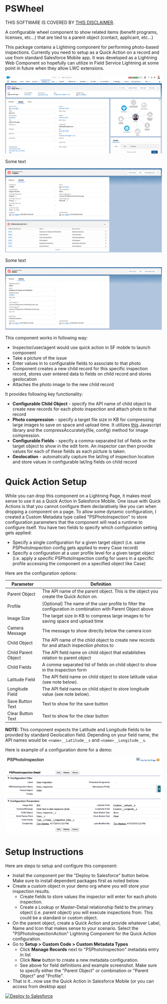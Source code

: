 # PSWheel
THIS SOFTWARE IS COVERED BY [THIS DISCLAIMER](https://raw.githubusercontent.com/thedges/Disclaimer/master/disclaimer.txt).

A configurable wheel component to show related items (benefit programs, licenses, etc...) that are tied to a parent object (contact, applicant, etc...)

This package contains a Lightning component for performing photo-based inspections. Currently you need to setup as a Quick Action on a record and use from standard Salesforce Mobile app. It was developed as a Lightning Web Component so hopefully can utilize in Field Service Lightning at some point in future when they allow LWC extensions. 

![alt text](https://github.com/thedges/PSWheel/blob/master/PSWheel.png "PSWheel")

Some text


![alt text](https://github.com/thedges/PSWheel/blob/master/PSWheelTemplate.png "PSWheelTemplate")

Some text


![alt text](https://github.com/thedges/PSWheel/blob/master/PSWheelItemDef.png "PSWheelItemDef")

This component works in following way:
* Inspector/user/agent would use quick action in SF mobile to launch component
* Take a picture of the issue
* Enter values in to configurable fields to associate to that photo
* Component creates a new child record for this specific inspection record, stores user entered data to fields on child record and stores geolocation
* Attaches the photo image to the new child record

It provides following key functionality:
* <b>Configurable Child Object</b> - specify the API name of child object to create new records for each photo inspection and attach photo to that record
* <b>Photo compression</b> - specify a target file size in KB for compressing large images to save on space and upload time. It utilizes [this](https://github.com/WangYuLue/image-conversion) Javascript library and the compressAccurately(file, config) method for image compression.
* <b>Configurable Fields</b> - specify a comma-separated list of fields on the target object to show in the edit form. An inspector can then provide values for each of these fields as each picture is taken.
* <b>Geolocation</b> - automatically capture the lat/lng of inspection location and store values in configurable lat/lng fields on child record

# Quick Action Setup
While you can drop this component on a Lightning Page, it makes most sense to use it as a Quick Action in Salesforce Mobile. One issue with Quick Actions is that you cannot configure them declaratively like you can when dropping a component on a page. To allow some dynamic configuration, I created a Custom Metadata type called "PSPhotoInspection" to store configuration parameters that the component will read a runtime to configure itself. You have two fields to specify which configuration setting gets applied:
* Specify a single configuration for a given target object (i.e. same PSPhotoInspection config gets applied to every Case record)
* Specify a configuration at a user profile level for a given target object (i.e. apply a specific PSPhotoInspection config for users in a specific profile accessing the component on a specified object like Case)

Here are the configuration options:

| Parameter  | Definition |
| ------------- | ------------- |
| Parent Object  | The API name of the parent object. This is the object you create the Quick Action on.  |
| Profile  | [Optional] The name of the user profile to filter the configuration in combination with Parent Object above  |
| Image Size  | The target size in KB to compress large images to for saving space and upload time  |
| Camera Message  | The message to show directly below the camera icon  |
| Child Object  | The API name of the child object to create new records for and attach inspection photos to  |
| Child Parent Object  | The API field name on child object that establishes relation to parent object  |
| Child Fields | A comma separated list of fields on child object to show in the inspection form  |
| Latitude Field | The API field name on child object to store latitude value (see note below). |
| Longitude Field  | The API field name on child object to store longitude value (see note below). |
| Save Button Text  | Text to show for the save button  |
| Clear Button Text  | Text to show for the clear button  |

**NOTE:** This component expects the Latitude and Longitude fields to be provided by standard Geolocation field. Depending on your field name, the API names would be ```<name>__Latitude__s``` and ```<name>__Longitude__s```.

Here is example of a configuration done for a demo:

![alt text](https://github.com/thedges/PSPhotoInspection/blob/master/PSPhotoInspection-Config.png "PSPhotoInspection Config")

# Setup Instructions
Here are steps to setup and configure this component:
  * Install the component per the "Deploy to Salesforce" button below. Make sure to install dependent packages first as noted below.
  * Create a custom object in your demo org where you will store your inspection results. 
    - Create fields to store values the inspector will enter for each photo inspection. 
    - Create a Lookup or Master-Detail relationship field to the primary object (i.e. parent object) you will execute inspections from. This could be a standard or custom object.
  * On the parent object, create a Quick Action and provide whatever Label, Name and Icon that makes sense to your scenario. Select the "PSPhotoInspectionAction" Lightning Component for the Quick Action configuration.
  * Go to <b>Setup > Custom Code > Custom Metadata Types</b>
    - Click <b>Manage Records</b> next to "PSPhotoInspection" metadata entry in list
    - Click <b>New</b> button to create a new metadata configuration. 
    - See above for field definitions and example screenshot. Make sure to specify either the "Parent Object" or combination or "Parent Object" and "Profile".
  * That is it...now use the Quick Action in Salesforce Mobile (or you can access from desktop app)

<a href="https://githubsfdeploy.herokuapp.com">
  <img alt="Deploy to Salesforce"
       src="https://raw.githubusercontent.com/afawcett/githubsfdeploy/master/deploy.png">
</a>
